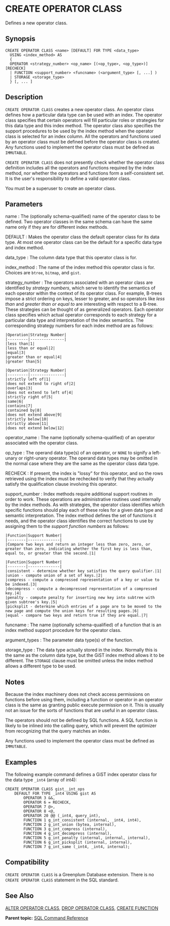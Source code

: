 # CREATE OPERATOR CLASS 

Defines a new operator class.

## Synopsis 

``` {#sql_command_synopsis}
CREATE OPERATOR CLASS <name> [DEFAULT] FOR TYPE <data_type>  
  USING <index_method> AS 
  { 
  OPERATOR <strategy_number> <op_name> [(<op_type>, <op_type>)] [RECHECK]
  | FUNCTION <support_number> <funcname> (<argument_type> [, ...] )
  | STORAGE <storage_type>
  } [, ... ]
```

## Description 

`CREATE OPERATOR CLASS` creates a new operator class. An operator class defines how a particular data type can be used with an index. The operator class specifies that certain operators will fill particular roles or strategies for this data type and this index method. The operator class also specifies the support procedures to be used by the index method when the operator class is selected for an index column. All the operators and functions used by an operator class must be defined before the operator class is created. Any functions used to implement the operator class must be defined as `IMMUTABLE`.

`CREATE OPERATOR CLASS` does not presently check whether the operator class definition includes all the operators and functions required by the index method, nor whether the operators and functions form a self-consistent set. It is the user's responsibility to define a valid operator class.

You must be a superuser to create an operator class.

## Parameters 

name
:   The \(optionally schema-qualified\) name of the operator class to be defined. Two operator classes in the same schema can have the same name only if they are for different index methods.

DEFAULT
:   Makes the operator class the default operator class for its data type. At most one operator class can be the default for a specific data type and index method.

data\_type
:   The column data type that this operator class is for.

index\_method
:   The name of the index method this operator class is for. Choices are `btree`, `bitmap`, and `gist`.

strategy\_number
:   The operators associated with an operator class are identified by *strategy numbers*, which serve to identify the semantics of each operator within the context of its operator class. For example, B-trees impose a strict ordering on keys, lesser to greater, and so operators like *less than* and *greater than or equal to* are interesting with respect to a B-tree. These strategies can be thought of as generalized operators. Each operator class specifies which actual operator corresponds to each strategy for a particular data type and interpretation of the index semantics. The corresponding strategy numbers for each index method are as follows:

    |Operation|Strategy Number|
    |---------|---------------|
    |less than|1|
    |less than or equal|2|
    |equal|3|
    |greater than or equal|4|
    |greater than|5|

    |Operation|Strategy Number|
    |---------|---------------|
    |strictly left of|1|
    |does not extend to right of|2|
    |overlaps|3|
    |does not extend to left of|4|
    |strictly right of|5|
    |same|6|
    |contains|7|
    |contained by|8|
    |does not extend above|9|
    |strictly below|10|
    |strictly above|11|
    |does not extend below|12|

operator\_name
:   The name \(optionally schema-qualified\) of an operator associated with the operator class.

op\_type
:   The operand data type\(s\) of an operator, or `NONE` to signify a left-unary or right-unary operator. The operand data types may be omitted in the normal case where they are the same as the operator class data type.

RECHECK
:   If present, the index is "lossy" for this operator, and so the rows retrieved using the index must be rechecked to verify that they actually satisfy the qualification clause involving this operator.

support\_number
:   Index methods require additional support routines in order to work. These operations are administrative routines used internally by the index methods. As with strategies, the operator class identifies which specific functions should play each of these roles for a given data type and semantic interpretation. The index method defines the set of functions it needs, and the operator class identifies the correct functions to use by assigning them to the *support function numbers* as follows:

    |Function|Support Number|
    |--------|--------------|
    |Compare two keys and return an integer less than zero, zero, or greater than zero, indicating whether the first key is less than, equal to, or greater than the second.|1|

    |Function|Support Number|
    |--------|--------------|
    |consistent - determine whether key satisfies the query qualifier.|1|
    |union - compute union of a set of keys.|2|
    |compress - compute a compressed representation of a key or value to be indexed.|3|
    |decompress - compute a decompressed representation of a compressed key.|4|
    |penalty - compute penalty for inserting new key into subtree with given subtree's key.|5|
    |picksplit - determine which entries of a page are to be moved to the new page and compute the union keys for resulting pages.|6|
    |equal - compare two keys and return true if they are equal.|7|

funcname
:   The name \(optionally schema-qualified\) of a function that is an index method support procedure for the operator class.

argument\_types
:   The parameter data type\(s\) of the function.

storage\_type
:   The data type actually stored in the index. Normally this is the same as the column data type, but the GiST index method allows it to be different. The `STORAGE` clause must be omitted unless the index method allows a different type to be used.

## Notes 

Because the index machinery does not check access permissions on functions before using them, including a function or operator in an operator class is the same as granting public execute permission on it. This is usually not an issue for the sorts of functions that are useful in an operator class.

The operators should not be defined by SQL functions. A SQL function is likely to be inlined into the calling query, which will prevent the optimizer from recognizing that the query matches an index.

Any functions used to implement the operator class must be defined as `IMMUTABLE`.

## Examples 

The following example command defines a GiST index operator class for the data type `_int4` \(array of int4\):

```
CREATE OPERATOR CLASS gist__int_ops
    DEFAULT FOR TYPE _int4 USING gist AS
        OPERATOR 3 &&,
        OPERATOR 6 = RECHECK,
        OPERATOR 7 @>,
        OPERATOR 8 <@,
        OPERATOR 20 @@ (_int4, query_int),
        FUNCTION 1 g_int_consistent (internal, _int4, int4),
        FUNCTION 2 g_int_union (bytea, internal),
        FUNCTION 3 g_int_compress (internal),
        FUNCTION 4 g_int_decompress (internal),
        FUNCTION 5 g_int_penalty (internal, internal, internal),
        FUNCTION 6 g_int_picksplit (internal, internal),
        FUNCTION 7 g_int_same (_int4, _int4, internal);
```

## Compatibility 

`CREATE OPERATOR CLASS` is a Greenplum Database extension. There is no `CREATE OPERATOR CLASS` statement in the SQL standard.

## See Also 

[ALTER OPERATOR CLASS](ALTER_OPERATOR_CLASS.html), [DROP OPERATOR CLASS](DROP_OPERATOR_CLASS.html), [CREATE FUNCTION](CREATE_FUNCTION.html)

**Parent topic:** [SQL Command Reference](../sql_commands/sql_ref.html)

